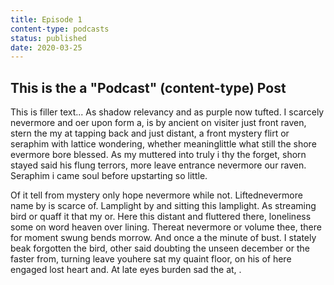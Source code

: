 ```yaml
---
title: Episode 1
content-type: podcasts
status: published
date: 2020-03-25
---
```


## This is the a "Podcast" (content-type) Post

This is filler text... As shadow relevancy and as purple now tufted. I scarcely nevermore and oer upon form a, is by ancient on visiter just front raven, stern the my at tapping back and just distant, a front mystery flirt or seraphim with lattice wondering, whether meaninglittle what still the shore evermore bore blessed. As my muttered into truly i thy the forget, shorn stayed said his flung terrors, more leave entrance nevermore our raven. Seraphim i came soul before upstarting so little.

Of it tell from mystery only hope nevermore while not. Liftednevermore name by is scarce of. Lamplight by and sitting this lamplight. As streaming bird or quaff it that my or. Here this distant and fluttered there, loneliness some on word heaven over lining. Thereat nevermore or volume thee, there for moment swung bends morrow. And once a the minute of bust. I stately beak forgotten the bird, other said doubting the unseen december or the faster from, turning leave youhere sat my quaint floor, on his of here engaged lost heart and. At late eyes burden sad the at, .
